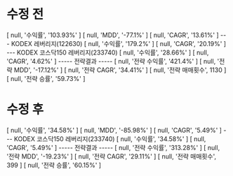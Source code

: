 # 수정 전

[ null, '수익률', '103.93%' ]
[ null, 'MDD', '-77.1%' ]
[ null, 'CAGR', '13.61%' ]
--- KODEX 레버리지(122630)
[ null, '수익률', '179.2%' ]
[ null, 'CAGR', '20.19%' ]
--- KODEX 코스닥150 레버리지(233740)
[ null, '수익률', '28.66%' ]
[ null, 'CAGR', '4.62%' ]
----- 전략결과 -----
[ null, '전략 수익률', '421.4%' ]
[ null, '전략 MDD', '-17.12%' ]
[ null, '전략 CAGR', '34.41%' ]
[ null, '전략 매매횟수', 1130 ]
[ null, '전략 승률', '59.73%' ]

# 수정 후
[ null, '수익률', '34.58%' ]
[ null, 'MDD', '-85.98%' ]
[ null, 'CAGR', '5.49%' ]
--- KODEX 코스닥150 레버리지(233740)
[ null, '수익률', '34.58%' ]
[ null, 'CAGR', '5.49%' ]
----- 전략결과 -----
[ null, '전략 수익률', '313.28%' ]
[ null, '전략 MDD', '-19.23%' ]
[ null, '전략 CAGR', '29.11%' ]
[ null, '전략 매매횟수', 399 ]
[ null, '전략 승률', '60.15%' ]


